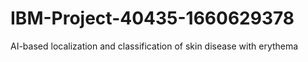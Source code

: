 # IBM-Project-40435-1660629378
AI-based localization and classification of skin disease with erythema
